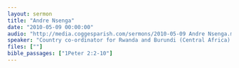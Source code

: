 ```yaml
---
layout: sermon
title: "Andre Nsenga"
date: "2010-05-09 00:00:00"
audio: "http://media.coggesparish.com/sermons/2010-05-09 Andre Nsenga.mp3"
speaker: "Country co-ordinator for Rwanda and Burundi (Central Africa) for Christian Aid."
files: [""]
bible_passages: ["1Peter 2:2-10"]
---
```

